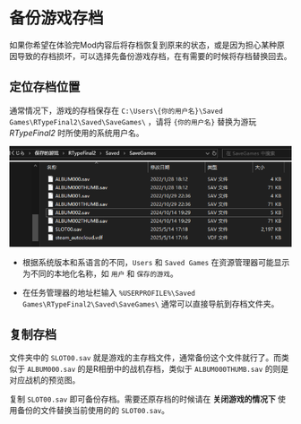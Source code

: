 # 备份游戏存档

如果你希望在体验完Mod内容后将存档恢复到原来的状态，或是因为担心某种原因导致的存档损坏，可以选择先备份游戏存档，在有需要的时候将存档替换回去。

## 定位存档位置

通常情况下，游戏的存档保存在 `C:\Users\{你的用户名}\Saved Games\RTypeFinal2\Saved\SaveGames\` ，请将 `{你的用户名}` 替换为游玩 *RTypeFinal2* 时所使用的系统用户名。

![SaveGamesFolder](../image/SaveGamesFolder.png)

- 根据系统版本和系语言的不同，`Users` 和 `Saved Games` 在资源管理器可能显示为不同的本地化名称，如 `用户` 和 `保存的游戏`。

- 在任务管理器的地址栏输入 `%USERPROFILE%\Saved Games\RTypeFinal2\Saved\SaveGames\` 通常可以直接导航到存档文件夹。

## 复制存档

文件夹中的 `SLOT00.sav` 就是游戏的主存档文件，通常备份这个文件就行了。而类似于 `ALBUM000.sav` 的是R相册中的战机存档，类似于 `ALBUM000THUMB.sav` 的则是对应战机的预览图。

复制 `SLOT00.sav` 即可备份存档。需要还原存档的时候请在 **关闭游戏的情况下** 使用备份的文件替换当前使用的的 `SLOT00.sav`。